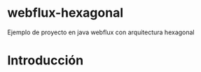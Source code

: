 # webflux-hexagonal
Ejemplo de proyecto en java webflux con arquitectura hexagonal


# Introducción

